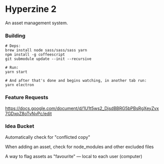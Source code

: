 # Hyperzine 2

An asset management system.

### Building

```
# Deps:
brew install node sass/sass/sass yarn
npm install -g coffeescript
git submodule update --init --recursive

# Run:
yarn start

# And after that's done and begins watching, in another tab run:
yarn electron
```

### Feature Requests

https://docs.google.com/document/d/1U1t5ws2_DjsdBBRG5bPBsRgXeyZvx7GDxpZ8oTvNvPc/edit

### Idea Bucket

Automatically check for "conflicted copy"

When adding an asset, check for node_modules and other excluded files

A way to flag assets as "favourite" — local to each user (computer)

